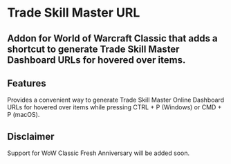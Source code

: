# Trade Skill Master URL

## Addon for World of Warcraft Classic that adds a shortcut to generate Trade Skill Master Dashboard URLs for hovered over items.

## Features
Provides a convenient way to generate Trade Skill Master Online Dashboard URLs for hovered over items while pressing CTRL + P (Windows) or CMD + P (macOS).

## Disclaimer
Support for WoW Classic Fresh Anniversary will be added soon.